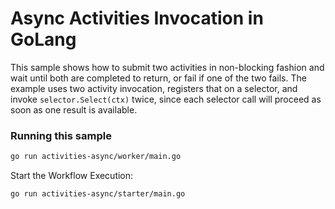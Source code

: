 # Async Activities Invocation in GoLang

This sample shows how to submit two activities in non-blocking fashion and wait until both are completed to return,
or fail if one of the two fails. The example uses two activity invocation, registers that on a selector, and invoke
`selector.Select(ctx)` twice, since each selector call will proceed as soon as one result is available.



### Running this sample

```bash
go run activities-async/worker/main.go
```

Start the Workflow Execution:

```bash
go run activities-async/starter/main.go
```
